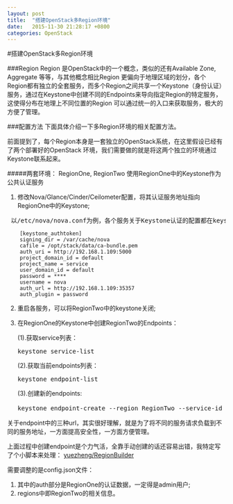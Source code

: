 ```yaml
---
layout: post
title:  "搭建OpenStack多Region环境"
date:   2015-11-30 21:28:17 +0800
categories: OpenStack
---
```


#搭建OpenStack多Region环境

###Region
Region 是OpenStack中的一个概念，类似的还有Available Zone, Aggregate 等等，与其他概念相比Region
更偏向于地理区域的划分，各个Region都有独立的全套服务，而多个Region之间共享一个Keystone（身份认证）
服务，通过在Keystone中创建不同的Endpoints来导向指定Region的特定服务，这使得分布在地理上不同位置的Region
可以通过统一的入口来获取服务，极大的方便了管理。

###配置方法
下面具体介绍一下多Region环境的相关配置方法。

前面提到了，每个Region本身是一套独立的OpenStack系统，在这里假设已经有了两个部署好的OpenStack
环境，我们需要做的就是将这两个独立的环境通过Keystone联系起来。

#####两套环境： RegionOne, RegionTwo 使用RegionOne中的Keystone作为公共认证服务

1. 修改Nova/Glance/Cinder/Ceilometer配置，将其认证服务地址指向RegionOne中的Keystone;
<pre> 以/etc/nova/nova.conf为例，各个服务关于Keystone认证的配置都在keystone_authtoken区块中：
<code>
    [keystone_authtoken]
    signing_dir = /var/cache/nova
    cafile = /opt/stack/data/ca-bundle.pem
    auth_uri = http://192.168.1.109:5000
    project_domain_id = default
    project_name = service
    user_domain_id = default
    password = ****
    username = nova
    auth_url = http://192.168.1.109:35357
    auth_plugin = password
</code></pre>
2. 重启各服务，可以将RegionTwo中的keystone关闭;
3. 在RegionOne的Keystone中创建RegionTwo的Endpoints：
    
    (1).获取service列表：
    <pre>keystone service-list</pre>
    (2).获取当前endpoints列表：
    <pre>keystone endpoint-list</pre>
    (3).创建新的endpoints:
    <pre>keystone endpoint-create --region RegionTwo --service-id [获取到的service的id] --publicurl [public-url] --adminurl [admin-url] --internalurl [internal-url]</pre>

关于endpoint中的三种url，其实很好理解，就是为了将不同的服务请求负载到不同的服务地址，一方面提高安全性，一方面方便管理。

上面过程中创建endpoint是个力气活，全靠手动创建的话还容易出错，我特定写了个小脚本来处理：
[yuezheng/RegionBuilder](https://github.com/yuezheng/RegionBuilder)

需要调整的是config.json文件：

1. 其中的auth部分是RegionOne的认证数据，一定得是admin用户;
2. regions中即RegionTwo的相关信息。

